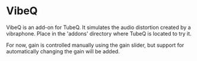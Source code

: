 # VibeQ
 
VibeQ is an add-on for TubeQ. It simulates the audio distortion created by a vibraphone. Place in the 'addons' directory where TubeQ is located to try it. 

For now, gain is controlled manually using the gain slider, but support for automatically changing the gain will be added.
